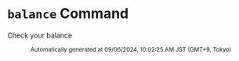 # `balance` Command

Check your balance
<div align="center"><sub>Automatically generated at 09/06/2024, 10:02:25 AM JST (GMT+9, Tokyo)</sub></div>